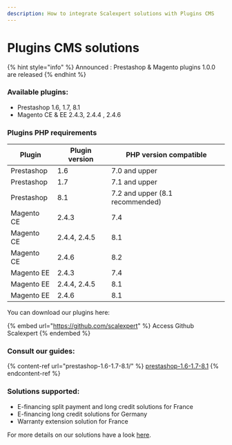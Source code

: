 ```yaml
---
description: How to integrate Scalexpert solutions with Plugins CMS
---
```


# Plugins CMS solutions

{% hint style="info" %}
Announced : Prestashop & Magento plugins 1.0.0 are released
{% endhint %}

### Available plugins:

* Prestashop 1.6, 1.7, 8.1
* Magento CE & EE 2.4.3, 2.4.4 , 2.4.6

### Plugins PHP requirements

| Plugin     | Plugin version | PHP version compatible          |
| ---------- | -------------- | ------------------------------- |
| Prestashop | 1.6            | 7.0 and upper                   |
| Prestashop | 1.7            | 7.1 and upper                   |
| Prestashop | 8.1            | 7.2 and upper (8.1 recommended) |
| Magento CE | 2.4.3          | 7.4                             |
| Magento CE | 2.4.4, 2.4.5   | 8.1                             |
| Magento CE | 2.4.6          | 8.2                             |
| Magento EE | 2.4.3          | 7.4                             |
| Magento EE | 2.4.4, 2.4.5   | 8.1                             |
| Magento EE | 2.4.6          | 8.1                             |

You can download our plugins here:

{% embed url="https://github.com/scalexpert" %}
Access Github Scalexpert
{% endembed %}

### Consult our guides:

{% content-ref url="prestashop-1.6-1.7-8.1/" %}
[prestashop-1.6-1.7-8.1](prestashop-1.6-1.7-8.1/)
{% endcontent-ref %}

### Solutions supported:

* E-financing split payment and long credit solutions for France
* E-financing long credit solutions for Germany
* Warranty extension solution for France

For more details on our solutions have a look [here](broken-reference).
